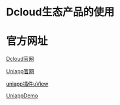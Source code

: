 # Dcloud生态产品的使用

# 官方网址

[Dcloud官网](https://www.dcloud.io/)

[Uniapp官网](https://uniapp.dcloud.net.cn/)

[uniapp插件uView](https://ext.dcloud.net.cn/plugin?id=1593)

[UniappDemo](https://static-67dcfd0c-c143-49dd-81a6-3d6aabd6ef7b.bspapp.com/h5/)